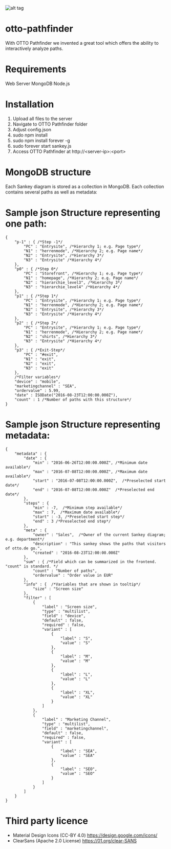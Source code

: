 ![alt tag](https://raw.githubusercontent.com/otto-pathfinder/otto-pathfinder/master/pathfinder.png)


# otto-pathfinder
With OTTO Pathfinder we invented a great tool which offers the ability to interactively analyze paths.


# Requirements
Web Server
MongoDB
Node.js


# Installation
1. Upload all files to the server 
2. Navigate to OTTO Pathfinder folder
3. Adjust config.json
4. sudo npm install
5. sudo npm install forever -g
6. sudo forever start sankey.js
7. Access OTTO Pathfinder at http://\<server-ip\>:\<port\>


# MongoDB structure
Each Sankey diagram is stored as a collection in MongoDB. Each collection contains several paths as well as metadata:


# Sample json Structure representing one path:
```
{
    "p-1" : { /*Step -1*/
        "PC" : "Entrysite", /*Hierarchy 1; e.g. Page type*/
        "N1" : "herrenmode", /*Hierarchy 2; e.g. Page name*/
        "N2" : "Entrysite", /*Hierarchy 3*/
        "N3" : "Entrysite" /*Hierarchy 4*/
    },
    "p0" : { /*Step 0*/
        "PC" : "Storefront", /*Hierarchy 1; e.g. Page type*/
        "N1" : "homepage", /*Hierarchy 2; e.g. Page name*/
        "N2" : "hierarchie_level3", /*Hierarchy 3*/
        "N3" : "hierarchie_level4" /*Hierarchy 4*/
    },
    "p1" : { /*Step 1*/
        "PC" : "Entrysite", /*Hierarchy 1; e.g. Page type*/
        "N1" : "herrenmode", /*Hierarchy 2; e.g. Page name*/
        "N2" : "Entrysite", /*Hierarchy 3*/
        "N3" : "Entrysite" /*Hierarchy 4*/
    },
    "p2" : { /*Step 2*/
        "PC" : "Entrysite", /*Hierarchy 1; e.g. Page type*/
        "N1" : "herrenmode", /*Hierarchy 2; e.g. Page name*/
        "N2" : "shirts", /*Hierarchy 3*/
        "N3" : "Entrysite" /*Hierarchy 4*/
    },
    "p3" : { /*Exit-Step*/
        "PC" : "#exit",
        "N1" : "exit",
        "N2" : "exit",
        "N3" : "exit"
    },
    /*Filter variables*/
    "device" : "mobile",
    "marketingchannel" : "SEA",
    "ordervalue" : 5.99,
    "date" : ISODate("2016-08-23T12:00:00.000Z"),
    "count" : 1 /*Number of paths with this structure*/
}
```


# Sample json Structure representing metadata:
```
{
    "metadata" : {
        "date" : {
            "min" : "2016-06-26T12:00:00.000Z", /*Minimum date available*/
            "max" : "2016-07-08T12:00:00.000Z", /*Maximum date available*/
            "start" : "2016-07-08T12:00:00.000Z",  /*Preselected start date*/
            "end" : "2016-07-08T12:00:00.000Z"  /*Preselected end date*/
        },
        "steps" : {
            "min" : -7,  /*Minimum step available*/
            "max" : 7,  /*Maximum date available*/
            "start" : -3, /*Preselected start step*/
            "end" : 3 /*Preselected end step*/
        },
        "meta" : {
            "owner" : "Sales",  /*Owner of the current Sankey diagram; e.g. department*/
            "description" : "This sankey shows the paths that visitors of otto.de go.",
            "created" : "2016-08-23T12:00:00.000Z"
        },
        "sum" : { /*Field which can be summarized in the frontend. "count" is standard. */
            "count" : "Number of paths",
            "ordervalue" : "Order value in EUR"
        },
        "info" : {  /*Variables that are shown in tooltip*/
            "size" : "Screen size"
        },
        "filter" : [ 
            {
                "label" : "Screen size",
                "type" : "multilist",
                "field" : "device",
                "default" : false,
                "required" : false,
                "variant" : [ 
                    {
                        "label" : "S",
                        "value" : "S"
                    }, 
                    {
                        "label" : "M",
                        "value" : "M"
                    }, 
                    {
                        "label" : "L",
                        "value" : "L"
                    }, 
                    {
                        "label" : "XL",
                        "value" : "XL"
                    }
                ]
            }, 
            {
                "label" : "Marketing Channel",
                "type" : "multilist",
                "field" : "marketingchannel",
                "default" : false,
                "required" : false,
                "variant" : [ 
                    {
                        "label" : "SEA",
                        "value" : "SEA"
                    }, 
                    {
                        "label" : "SEO",
                        "value" : "SEO"
                    }
                ]
            }
        ]
    }
}
```

# Third party licence 
- Material Design Icons (CC-BY 4.0) https://design.google.com/icons/ 
- ClearSans (Apache 2.0 License) https://01.org/clear-SANS 
